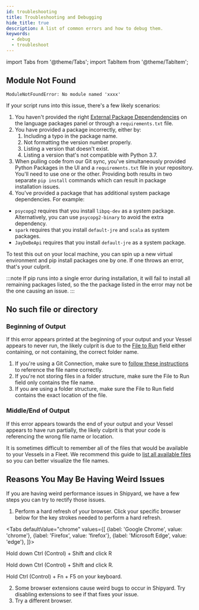 ```yaml
---
id: troubleshooting
title: Troubleshooting and Debugging
hide_title: true
description: A list of common errors and how to debug them.
keywords:
  - debug
  - troubleshoot
---
```


import Tabs from '@theme/Tabs';
import TabItem from '@theme/TabItem';

## Module Not Found

`ModuleNotFoundError: No module named 'xxxx'`

If your script runs into this issue, there's a few likely scenarios:
1. You haven't provided the right [External Package Dependendencies](reference/packages/external-package-dependencies.md) on the language packages panel or through a `requirements.txt` file.
2. You have provided a package incorrectly, either by:
   1. Including a typo in the package name.
   2. Not formatting the version number properly.
   3. Listing a version that doesn't exist.
   4. Listing a version that's not compatible with Python 3.7.
3. When pulling code from our Git sync, you've simultaneously provided Python Packages in the UI and a `requirements.txt` file in your repository. You'll need to use one or the other. Providing both results in two separate `pip install` commands which can result in package installation issues.
4. You've provided a package that has additional system package dependencies. For example:

- `psycopg2` requires that you install `libpq-dev` as a system package. Alternatively, you can use `psycopg2-binary` to avoid the extra dependency.
- `spark` requires that you install `default-jre` and `scala` as system packages.
- `JayDeBeApi` requires that you install `default-jre` as a system package.

To test this out on your local machine, you can spin up a new virtual environment and pip install packages one by one. If one throws an error, that's your culprit.

:::note
If pip runs into a single error during installation, it will fail to install all remaining packages listed, so the the package listed in the error may not be the one causing an issue.
:::

## No such file or directory

### Beginning of Output
If this error appears printed at the beginning of your output and your Vessel appears to never run, the likely culprit is due to the [File to Run](reference/code/code-overview.md) field either containing, or not containing, the correct folder name.

1. If you're using a Git Connection, make sure to [follow these instructions](reference/code/git-connection.md#accessing-code-from-git) to reference the file name correctly.
2. If you're not storing files in a folder structure, make sure the File to Run field only contains the file name.
3. If you are using a folder structure, make sure the File to Run field contains the exact location of the file.

### Middle/End of Output
If this error appears towards the end of your output and your Vessel appears to have run partially, the likely culprit is that your code is referencing the wrong file name or location.

It is sometimes difficult to remember all of the files that would be available to your Vessels in a Fleet. We recommend this guide to [list all available files](how-tos/fleets/see-all-files.md) so you can better visualize the file names.

## Reasons You May Be Having Weird Issues
If you are having weird performance issues in Shipyard, we have a few steps you can try to rectify those issues. 

1. Perform a hard refresh of your browser. Click your specific browser below for the key strokes needed to perform a hard refresh.

<Tabs
defaultValue="chrome"
values={[
{label: 'Google Chrome', value: 'chrome'},
{label: 'Firefox', value: 'firefox'},
{label: 'Microsoft Edge', value: 'edge'},
]}>
<TabItem value="chrome">

Hold down Ctrl (Control) + Shift and click R

</TabItem>

<TabItem value="firefox">

Hold down Ctrl (Control) + Shift and click R.

</TabItem>

<TabItem value="edge">

Hold Ctrl (Control) + Fn + F5 on your keyboard.

</TabItem>

</Tabs>

2. Some browser extensions cause weird bugs to occur in Shipyard. Try disabling extensions to see if that fixes your issue.
3. Try a different browser.
